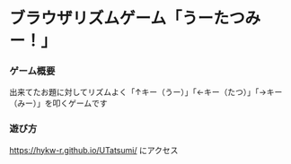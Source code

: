 # ブラウザリズムゲーム「うーたつみー！」

### ゲーム概要
出来てたお題に対してリズムよく「↑キー（うー）」「←キー（たつ）」「→キー（みー）」を叩くゲームです

### 遊び方
https://hykw-r.github.io/UTatsumi/ にアクセス

